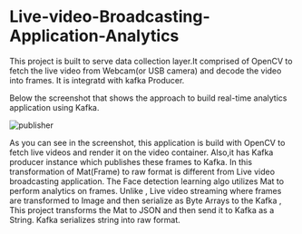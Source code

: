 # Live-video-Broadcasting-Application-Analytics

This project is built to serve data collection layer.It comprised of OpenCV to fetch the live video from Webcam(or USB camera) and decode the video
into frames. It is integratd with kafka Producer. 

Below the screenshot that shows the approach to build real-time analytics application using Kafka.

![publisher](https://user-images.githubusercontent.com/40739676/72947220-3f444f80-3d79-11ea-84bb-405902b0cefc.PNG)

As you can see in the screenshot, this application is build with OpenCV to fetch live videos and render it on the video container. Also,it has Kafka producer instance which publishes these frames to Kafka.
In this transformation of Mat(Frame) to raw format is different from Live video broadcasting application. The Face detection learning algo utilizes Mat to perform analytics on frames.
Unlike , Live video streaming where frames are transformed to Image and then serialize as Byte Arrays to the Kafka , This project transforms the Mat to JSON and then send it to Kafka as a String.
Kafka serializes string into raw format.  


